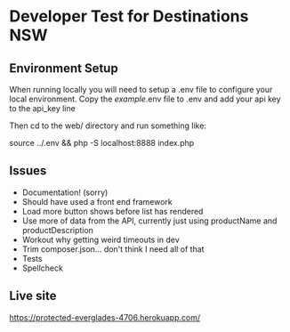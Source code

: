 # Developer Test for Destinations NSW

## Environment Setup

When running locally you will need to setup a .env file to configure your local environment.
Copy the _example_.env file to .env and add your api key to the api_key line

Then cd to the web/ directory and run something like:

source ../.env && php -S localhost:8888 index.php

## Issues

* Documentation! (sorry)
* Should have used a front end framework
* Load more button shows before list has rendered
* Use more of data from the API, currently just using productName and productDescription
* Workout why getting weird timeouts in dev
* Trim composer.json... don't think I need all of that
* Tests
* Spellcheck

## Live site

https://protected-everglades-4706.herokuapp.com/
